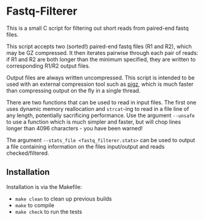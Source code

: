 # Fastq-Filterer
This is a small C script for filtering out short reads from paired-end fastq files.

This script accepts two (sorted!) paired-end fastq files (R1 and R2), which may be GZ compressed. It then
iterates pairwise through each pair of reads: if R1 and R2 are both longer than the minimum specified, they
are written to corresponding R1/R2 output files.

Output files are always written uncompressed. This script is intended to be used with an external compression
tool such as [pigz](https://github.com/madler/pigz), which is much faster than compressing output on the fly
in a single thread.

There are two functions that can be used to read in input files. The first one uses dynamic memory
reallocation and `strcat`-ing to read in a file line of any length, potentially sacrificing performance. Use
the argument `--unsafe` to use a function which is much simpler and faster, but will chop lines longer than
4096 characters - you have been warned!

The argument `--stats_file <fastq_filterer.stats>` can be used to output a file containing information on the
files input/output and reads checked/filtered.

## Installation
Installation is via the Makefile:

- `make clean` to clean up previous builds
- `make` to compile
- `make check` to run the tests
